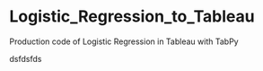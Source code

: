 # Logistic_Regression_to_Tableau
Production code of Logistic Regression in Tableau with TabPy


dsfdsfds

